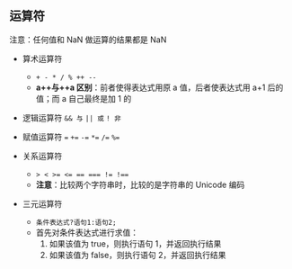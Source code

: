 ## 运算符

注意：任何值和 NaN 做运算的结果都是 NaN

- 算术运算符

  - `+ - * / % ++ --`
  - **a++与++a 区别**：前者使得表达式用原 a 值，后者使表达式用 a+1 后的值；而 a 自己最终是加 1 的

- 逻辑运算符
  `&& 与`
  `|| 或`
  `! 非`

- 赋值运算符
  `=`
  `+=`
  `-=`
  `*=`
  `/=`
  `%=`

- 关系运算符

  - `> < >= <= == === != !==`
  - **注意**：比较两个字符串时，比较的是字符串的 Unicode 编码

- 三元运算符

  - `条件表达式?语句1:语句2;`
  - 首先对条件表达式进行求值：
    1. 如果该值为 true，则执行语句 1，并返回执行结果
    2. 如果该值为 false，则执行语句 2，并返回执行结果

